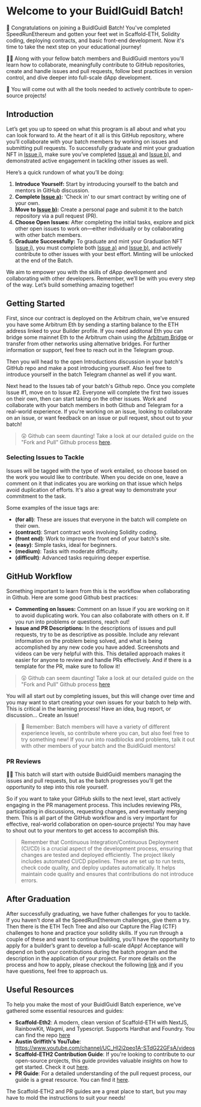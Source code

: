 # Welcome to your BuidlGuidl Batch!

🧨 Congratulations on joining a BuidlGuidl Batch! You've completed SpeedRunEthereum and gotten your feet wet in Scaffold-ETH, Solidity coding, deploying contracts, and basic front-end development. Now it's time to take the next step on your educational journey!

🧙‍♂️ Along with your fellow batch members and BuidlGuidl mentors you'll learn how to collaborate, meaningfully contribute to GitHub repositories, create and handle issues and pull requests, follow best practices in version control, and dive deeper into full-scale dApp development.

🔨 You will come out with all the tools needed to actively contribute to open-source projects!

## Introduction

Let’s get you up to speed on what this program is all about and what you can look forward to.
At the heart of it all is this GitHub repository, where you’ll collaborate with your batch members by working on issues and submitting pull requests. To successfully graduate and mint your graduation NFT in [Issue i)](/../../issues/1), make sure you’ve completed [Issue a)](/../../issues/9) and [Issue b)](/../../issues/8), and demonstrated active engagement in tackling other issues as well.

Here’s a quick rundown of what you’ll be doing:

1. **Introduce Yourself:** Start by introducing yourself to the batch and mentors in GitHub discussion.
2. **Complete [Issue a)](/../../issues/9):** 'Check in' to our smart contract by writing one of your own.
3. **Move to [Issue b)](/../../issues/8):** Create a personal page and submit it to the batch repository via a pull request (PR).
4. **Choose Open Issues:** After completing the initial tasks, explore and pick other open issues to work on—either individually or by collaborating with other batch members.
5. **Graduate Successfully:** To graduate and mint your Graduation NFT [Issue i)](/../../issues/1), you must complete both [Issue a)](/../../issues/9) and [Issue b)](/../../issues/8), and actively contribute to other issues with your best effort. Minting will be unlocked at the end of the Batch.

We aim to empower you with the skills of dApp development and collaborating with other developers. Remember, we’ll be with you every step of the way. Let’s build something amazing together!

## Getting Started

First, since our contract is deployed on the Arbitrum chain, we’ve ensured you have some Arbitrum Eth by sending a starting balance to the ETH address linked to your Builder profile. If you need additonal Eth you can bridge some mainnet Eth to the Arbitrum chain using the [Arbitrum Bridge](https://bridge.arbitrum.io/) or transfer from other networks using alternative bridges. For further information or support, feel free to reach out in the Telegram group.

Then you will head to the open Introductions discussion in your batch's GitHub repo and make a post introducing yourself. Also feel free to introduce yourself in the batch Telegram channel as well if you want.

Next head to the Issues tab of your batch's Github repo. Once you complete Issue #1, move on to Issue #2. Everyone will complete the first two issues on their own, then can start taking on the other issues. Work and collaborate with your batch members in both Github and Telegram for a real-world experience. If you're working on an issue, looking to collaborate on an issue, or want feedback on an issue or pull request, shout out to your batch!

> 😲 Github can seem daunting! Take a look at our detailed guide on the "Fork and Pull" Github process [here](https://gist.github.com/ZakGriffith/69d1eb8baebddd7d370b87a65a7e3ec0).

### Selecting Issues to Tackle

Issues will be tagged with the type of work entailed, so choose based on the work you would like to contribute. When you decide on one, leave a comment on it that indicates you are working on that issue which helps avoid duplication of efforts. It's also a great way to demonstrate your commitment to the task.

Some examples of the issue tags are:

- **(for all)**: These are issues that everyone in the batch will complete on their own.
- **(contract)**: Smart contract work involving Solidity coding.
- **(front end)**: Work to improve the front end of your batch's site.
- **(easy)**: Simple tasks, ideal for beginners.
- **(medium)**: Tasks with moderate difficulty.
- **(difficult)**: Advanced tasks requiring deeper expertise.

## GitHub Workflow

Something important to learn from this is the workflow when collaborating in Github. Here are some good Github best practices:

- **Commenting on Issues:** Comment on an Issue if you are working on it to avoid duplicating work. You can also collaborate with others on it. If you run into problems or questions, reach out!
- **Issue and PR Descriptions:** In the descriptions of issues and pull requests, try to be as descriptive as possible. Include any relevant information on the problem being solved, and what is being accomplished by any new code you have added. Screenshots and videos can be very helpful with this. This detailed approach makes it easier for anyone to review and handle PRs effectively. And if there is a template for the PR, make sure to follow it!

> 😲 Github can seem daunting! Take a look at our detailed guide on the "Fork and Pull" Github process [here](https://gist.github.com/ZakGriffith/69d1eb8baebddd7d370b87a65a7e3ec0)

You will all start out by completing issues, but this will change over time and you may want to start creating your own issues for your batch to help with. This is critical in the learning process! Have an idea, bug report, or discussion... Create an Issue!

> 🚦 Remember: Batch members will have a variety of different experience levels, so contribute where you can, but also feel free to try something new! If you run into roadblocks and problems, talk it out with other members of your batch and the BuidlGuidl mentors!

### PR Reviews

👷‍♂️ This batch will start with outside BuidlGuidl members managing the issues and pull requests, but as the batch progresses you'll get the opportunity to step into this role yourself.

So if you want to take your GitHub skills to the next level, start actively engaging in the PR management process. This includes reviewing PRs, participating in discussions, requesting changes, and eventually merging them. This is all part of the GitHub workflow and is very important for effective, real-world collaboration on open-source projects! You may have to shout out to your mentors to get access to accomplish this.

> Remember that Continuous Integration/Continuous Deployment (CI/CD) is a crucial aspect of the development process, ensuring that changes are tested and deployed efficiently. The project likely includes automated CI/CD pipelines. These are set up to run tests, check code quality, and deploy updates automatically. It helps maintain code quality and ensures that contributions do not introduce errors.

## After Graduation

After successfully graduating, we have futher challenges for you to tackle. If you haven't done all the SpeedRunEthereum challenges, give them a try.
Then there is the ETH Tech Tree and also our Capture the Flag (CTF) challenges to hone and practice your solidity skills.
If you run through a couple of these and want to continue building, you’ll have the opportunity to apply for a builder’s grant to develop a full-scale dApp! Acceptance will depend on both your contributions during the batch program and the description in the application of your project. For more details on the process and how to apply, please checkout the following [link](https://buidlguidl.notion.site/BuidlGuidl-Grant-Application-3aeae22606944cbfa91b7f958dd38a9b) and if you have questions, feel free to approach us.

## Useful Resources

To help you make the most of your BuidlGuidl Batch experience, we've gathered some essential resources and guides:

- **Scaffold-Eth2**: A modern, clean version of Scaffold-ETH with NextJS, RainbowKit, Wagmi, and Typescript. Supports Hardhat and Foundry. You can find the repo [here](https://github.com/scaffold-eth/scaffold-eth-2)
- **Austin Griffith's YouTube**: https://www.youtube.com/channel/UC_HI2i2peo1A-STdG22GFsA/videos
- **Scaffold-ETH2 Contribution Guide**: If you're looking to contribute to our open-source projects, this guide provides valuable insights on how to get started. Check it out [here](https://github.com/scaffold-eth/scaffold-eth-2/blob/main/CONTRIBUTING.md).
- **PR Guide**: For a detailed understanding of the pull request process, our guide is a great resource. You can find it [here](https://gist.github.com/ZakGriffith/69d1eb8baebddd7d370b87a65a7e3ec0).

The Scaffold-ETH2 and PR guides are a great place to start, but you may have to mold the instructions to suit your needs!
